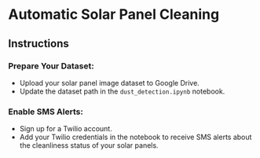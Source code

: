 # Automatic Solar Panel Cleaning

## Instructions

### Prepare Your Dataset:
- Upload your solar panel image dataset to Google Drive.
- Update the dataset path in the `dust_detection.ipynb` notebook.

### Enable SMS Alerts:
- Sign up for a Twilio account.
- Add your Twilio credentials in the notebook to receive SMS alerts about the cleanliness status of your solar panels.
